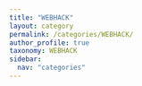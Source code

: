 ```yaml
---
title: "WEBHACK"
layout: category
permalink: /categories/WEBHACK/
author_profile: true
taxonomy: WEBHACK
sidebar:
  nav: "categories"
---
```

